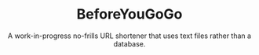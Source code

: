 ---
title: BeforeYouGoGo
subtitle: "A work-in-progress no-frills URL shortener that uses text files rather than a database."
lang: "PHP, JavaScript"
code: https://github.com/#GITHUB#/beforeyougogo
ordering: 2
---